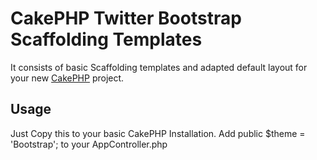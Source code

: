 CakePHP Twitter Bootstrap Scaffolding Templates
============================================

It consists of basic Scaffolding templates and adapted default layout
for your new [CakePHP][cakephp] project.

Usage
-----

Just Copy this to your basic CakePHP Installation.
Add public $theme = 'Bootstrap'; to your AppController.php

[cakephp]: http://cakephp.org/